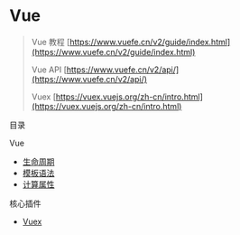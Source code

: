 # Vue

> Vue 教程 [https://www.vuefe.cn/v2/guide/index.html](https://www.vuefe.cn/v2/guide/index.html)
> 
> Vue API [https://www.vuefe.cn/v2/api/](https://www.vuefe.cn/v2/api/)
> 
> Vuex [https://vuex.vuejs.org/zh-cn/intro.html](https://vuex.vuejs.org/zh-cn/intro.html)

目录

Vue

- [生命周期](生命周期.md)
- [模板语法](模板语法.md)
- [计算属性](计算属性.md)

核心插件

- [Vuex](Vuex.md)